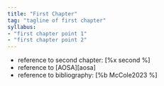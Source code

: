 ```yaml
---
title: "First Chapter"
tag: "tagline of first chapter"
syllabus:
- "first chapter point 1"
- "first chapter point 2"
---
```


- reference to second chapter: [%x second %]
- reference to [AOSA][aosa]
- reference to bibliography: [%b McCole2023 %]
